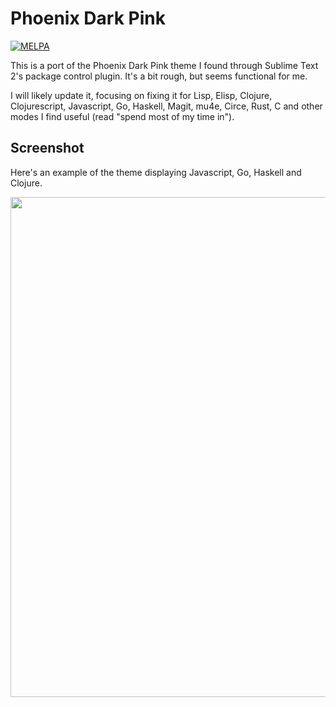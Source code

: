 # Phoenix Dark Pink

[![MELPA](https://melpa.org/packages/phoenix-dark-pink-theme-badge.svg)](https://melpa.org/#/phoenix-dark-pink-theme)

This is a port of the Phoenix Dark Pink theme I found through Sublime
Text 2's package control plugin. It's a bit rough, but seems
functional for me.

I will likely update it, focusing on fixing it for Lisp, Elisp,
Clojure, Clojurescript, Javascript, Go, Haskell, Magit, mu4e, Circe,
Rust, C and other modes I find useful (read "spend most of my time in").

## Screenshot

Here's an example of the theme displaying Javascript, Go,
Haskell and Clojure.

<img src="https://raw.github.com/j0ni/phoenix-dark-pink/master/phoenix-dark-pink.png" width="800"/>
